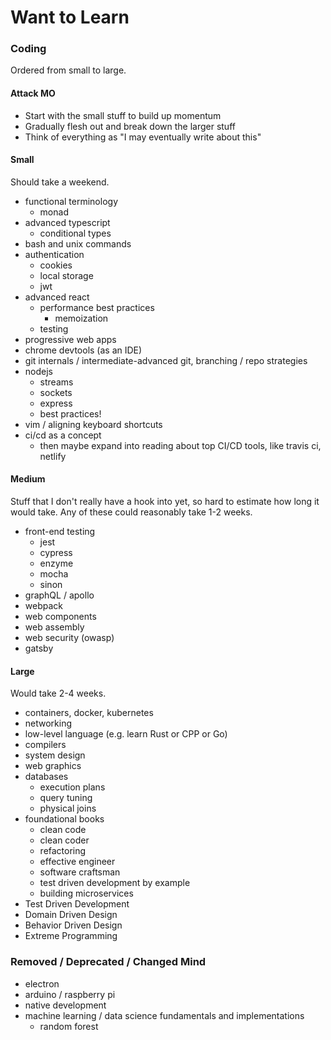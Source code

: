# Want to Learn

### Coding

Ordered from small to large.

#### Attack MO

- Start with the small stuff to build up momentum
- Gradually flesh out and break down the larger stuff
- Think of everything as "I may eventually write about this"

#### Small

Should take a weekend.

- functional terminology
  - monad
- advanced typescript
  - conditional types
- bash and unix commands
- authentication
  - cookies
  - local storage
  - jwt
- advanced react
  - performance best practices
    - memoization
  - testing
- progressive web apps
- chrome devtools (as an IDE)
- git internals / intermediate-advanced git, branching / repo strategies
- nodejs
  - streams
  - sockets
  - express
  - best practices!
- vim / aligning keyboard shortcuts
- ci/cd as a concept
  - then maybe expand into reading about top CI/CD tools, like travis ci, netlify

#### Medium

Stuff that I don't really have a hook into yet, so hard to estimate how long it would take. Any of these could reasonably take 1-2 weeks.

- front-end testing
  - jest
  - cypress
  - enzyme
  - mocha
  - sinon
- graphQL / apollo
- webpack
- web components
- web assembly
- web security (owasp)
- gatsby

#### Large

Would take 2-4 weeks.

- containers, docker, kubernetes
- networking
- low-level language (e.g. learn Rust or CPP or Go)
- compilers
- system design
- web graphics
- databases
  - execution plans
  - query tuning
  - physical joins
- foundational books
  - clean code
  - clean coder
  - refactoring
  - effective engineer
  - software craftsman
  - test driven development by example
  - building microservices
- Test Driven Development
- Domain Driven Design
- Behavior Driven Design
- Extreme Programming

### Removed / Deprecated / Changed Mind

- electron
- arduino / raspberry pi
- native development
- machine learning / data science fundamentals and implementations
  - random forest
